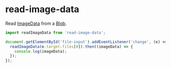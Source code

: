 # read-image-data

Read [ImageData](https://developer.mozilla.org/en-US/docs/Web/API/ImageData) from a
[Blob](https://developer.mozilla.org/en-US/docs/Web/API/Blob).

```JavaScript
import readImageData from 'read-image-data';

document.getElementById('file-input').addEventListener('change', (e) => {
  readImageData(e.target.files[0]).then((imageData) => {
    console.log(imageData);
  });
});
```
